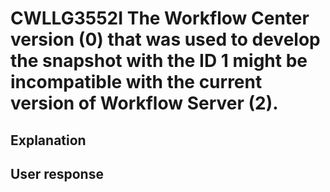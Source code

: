 # CWLLG3552I The Workflow Center version (0) that was used to develop the snapshot with the ID 1 might be incompatible with the current version of Workflow Server (2).

## Explanation

## User response